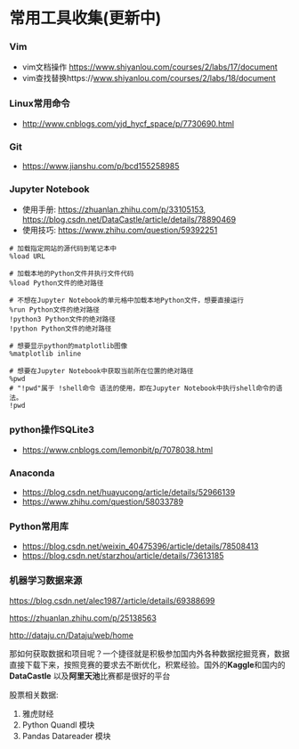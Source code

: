 # 常用工具收集(更新中)

### Vim

- vim文档操作 https://www.shiyanlou.com/courses/2/labs/17/document
- vim查找替换https://www.shiyanlou.com/courses/2/labs/18/document

### Linux常用命令

- http://www.cnblogs.com/yjd_hycf_space/p/7730690.html

### Git

- https://www.jianshu.com/p/bcd155258985

### Jupyter Notebook

- 使用手册: https://zhuanlan.zhihu.com/p/33105153, https://blog.csdn.net/DataCastle/article/details/78890469
- 使用技巧: https://www.zhihu.com/question/59392251

```
# 加载指定网站的源代码到笔记本中
%load URL

# 加载本地的Python文件并执行文件代码
%load Python文件的绝对路径

# 不想在Jupyter Notebook的单元格中加载本地Python文件，想要直接运行
%run Python文件的绝对路径
!python3 Python文件的绝对路径
!python Python文件的绝对路径

# 想要显示python的matplotlib图像
%matplotlib inline

# 想要在Jupyter Notebook中获取当前所在位置的绝对路径
%pwd
# "!pwd"属于 !shell命令 语法的使用，即在Jupyter Notebook中执行shell命令的语法。
!pwd

```



### python操作SQLite3

- <https://www.cnblogs.com/lemonbit/p/7078038.html>

### Anaconda

- https://blog.csdn.net/huayucong/article/details/52966139
- https://www.zhihu.com/question/58033789

### Python常用库

- https://blog.csdn.net/weixin_40475396/article/details/78508413
- https://blog.csdn.net/starzhou/article/details/73613185

### 机器学习数据来源

<https://blog.csdn.net/alec1987/article/details/69388699>

<https://zhuanlan.zhihu.com/p/25138563>

<http://dataju.cn/Dataju/web/home>

那如何获取数据和项目呢？一个捷径就是积极参加国内外各种数据挖掘竞赛，数据直接下载下来，按照竞赛的要求去不断优化，积累经验。国外的**Kaggle**和国内的**DataCastle** 以及**阿里天池**比赛都是很好的平台

股票相关数据:

1. 雅虎财经
2. Python Quandl 模块
3. Pandas Datareader 模块